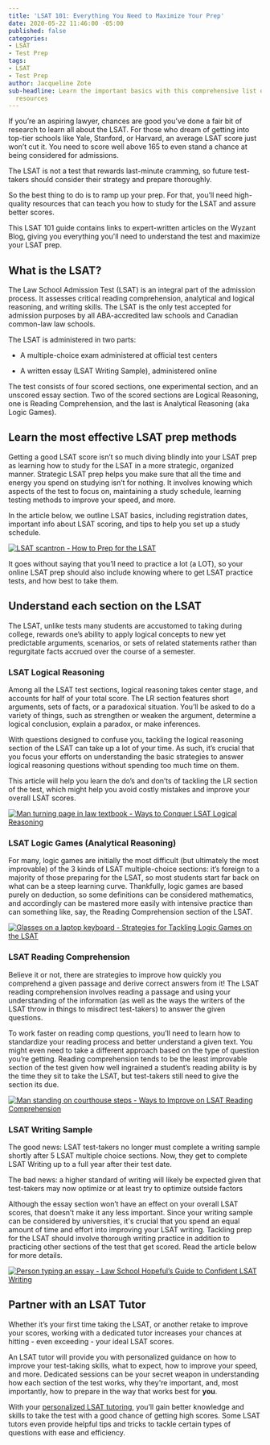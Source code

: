 ```yaml
---
title: 'LSAT 101: Everything You Need to Maximize Your Prep'
date: 2020-05-22 11:46:00 -05:00
published: false
categories:
- LSAT
- Test Prep
tags:
- LSAT
- Test Prep
author: Jacqueline Zote
sub-headline: Learn the important basics with this comprehensive list of expert LSAT
  resources
---
```


If you’re an aspiring lawyer, chances are good you’ve done a fair bit of research to learn all about the LSAT. For those who dream of getting into top-tier schools like Yale, Stanford, or Harvard, an average LSAT score just won’t cut it. You need to score well above 165 to even stand a chance at being considered for admissions.

The LSAT is not a test that rewards last-minute cramming, so future test-takers should consider their strategy and prepare thoroughly.

So the best thing to do is to ramp up your prep. For that, you’ll need high-quality resources that can teach you how to study for the LSAT and assure better scores.

This LSAT 101 guide contains links to expert-written articles on the Wyzant Blog, giving you everything you'll need to understand the test and maximize your LSAT prep. 

## What is the LSAT?
The Law School Admission Test (LSAT) is an integral part of the admission process. It assesses critical reading comprehension, analytical and logical reasoning, and writing skills. The LSAT is the only test accepted for admission purposes by all ABA-accredited law schools and Canadian common-law law schools.

The LSAT is administered in two parts:

* A multiple-choice exam administered at official test centers

* A written essay (LSAT Writing Sample), administered online

The test consists of four scored sections, one experimental section, and an unscored essay section. Two of the scored sections are Logical Reasoning, one is Reading Comprehension, and the last is Analytical Reasoning (aka Logic Games). 

## Learn the most effective LSAT prep methods
Getting a good LSAT score isn’t so much diving blindly into your LSAT prep as learning how to study for the LSAT in a more strategic, organized manner. Strategic LSAT prep helps you make sure that all the time and energy you spend on studying isn’t for nothing. It involves knowing which aspects of the test to focus on, maintaining a study schedule, learning testing methods to improve your speed, and more.

In the article below, we outline LSAT basics, including registration dates, important info about LSAT scoring, and tips to help you set up a study schedule. 

[![LSAT scantron - How to Prep for the LSAT](/blog/uploads/7%20Tips%20on%20How%20to%20Prep%20for%20the%20LSAT-d650ab.png)](https://www.wyzant.com/blog/how-to-study-for-the-lsat/)

It goes without saying that you’ll need to practice a lot (a LOT), so your online LSAT prep should also include knowing where to get LSAT practice tests, and how best to take them.

## Understand each section on the LSAT

The LSAT, unlike tests many students are accustomed to taking during college, rewards one’s ability to apply logical concepts to new yet predictable arguments, scenarios, or sets of related statements rather than regurgitate facts accrued over the course of a semester.

### LSAT Logical Reasoning

Among all the LSAT test sections, logical reasoning takes center stage, and accounts for half of your total score. The LR section features short arguments, sets of facts, or a paradoxical situation. You’ll be asked to do a variety of things, such as strengthen or weaken the argument, determine a logical conclusion, explain a paradox, or make inferences.

With questions designed to confuse you, tackling the logical reasoning section of the LSAT can take up a lot of your time. As such, it’s crucial that you focus your efforts on understanding the basic strategies to answer logical reasoning questions without spending too much time on them. 

This article will help you learn the do’s and don’ts of tackling the LR section of the test, which might help you avoid costly mistakes and improve your overall LSAT scores.

[![Man turning page in law textbook - Ways to Conquer LSAT Logical Reasoning](/blog/uploads/7%20Ways%20to%20Conquer%20LSAT%20Logical%20Reasoning-c4ba65.png)](https://www.wyzant.com/blog/lsat-logical-reasoning/)

### LSAT Logic Games (Analytical Reasoning)

For many, logic games are initially the most difficult (but ultimately the most improvable) of the 3 kinds of LSAT multiple-choice sections: it’s foreign to a majority of those preparing for the LSAT, so most students start far back on what can be a steep learning curve. Thankfully, logic games are based purely on deduction, so some definitions can be considered mathematics, and accordingly can be mastered more easily with intensive practice than can something like, say, the Reading Comprehension section of the LSAT. 

[![Glasses on a laptop keyboard - Strategies for Tackling Logic Games on the LSAT](/blog/uploads/LSAT%20Logic%20Games%20Strategies%20for%20Tackling%20Analytical%20Reasoning-b51a58.png)](https://www.wyzant.com/blog/lsat-logic-games/)

### LSAT Reading Comprehension
Believe it or not, there are strategies to improve how quickly you comprehend a given passage and derive correct answers from it! The LSAT reading comprehension involves reading a passage and using your understanding of the information (as well as the ways the writers of the LSAT throw in things to misdirect test-takers) to answer the given questions.

To work faster on reading comp questions, you’ll need to learn how to standardize your reading process and better understand a given text. You might even need to take a different approach based on the type of question you’re getting. Reading comprehension tends to be the least improvable section of the test given how well ingrained a student’s reading ability is by the time they sit to take the LSAT, but test-takers still need to give the section its due.

[![Man standing on courthouse steps - Ways to Improve on LSAT Reading Comprehension](/blog/uploads/8%20Ways%20to%20Improve%20on%20LSAT%20Reading%20Comprehension.png)](https://www.wyzant.com/blog/lsat-reading-comprehension/)

### LSAT Writing Sample
The good news: LSAT test-takers no longer must complete a writing sample shortly after 5 LSAT multiple choice sections. Now, they get to complete LSAT Writing up to a full year after their test date.

The bad news: a higher standard of writing will likely be expected given that test-takers may now optimize or at least try to optimize outside factors

Although the essay section won’t have an effect on your overall LSAT scores, that doesn’t make it any less important. Since your writing sample can be considered by universities, it's crucial that you spend an equal amount of time and effort into improving your LSAT writing. Tackling prep for the LSAT should involve thorough writing practice in addition to practicing other sections of the test that get scored. Read the article below for more details.

[![Person typing an essay - Law School Hopeful’s Guide to Confident LSAT Writing](/blog/uploads/The%20Law%20School%20Hopeful%E2%80%99s%20Guide%20to%20Confident%20LSAT%20Writing.png)](https://www.wyzant.com/blog/lsat-writing/)

## Partner with an LSAT Tutor

Whether it’s your first time taking the LSAT, or another retake to improve your scores, working with a dedicated tutor increases your chances at hitting - even exceeding - your ideal LSAT scores. 

An LSAT tutor will provide you with personalized guidance on how to improve your test-taking skills, what to expect, how to improve your speed, and more. Dedicated sessions can be your secret weapon in understanding how each section of the test works, why they're important, and, most importantly, how to prepare in the way that works best for **you**.

With your [personalized LSAT tutoring](https://www.wyzant.com/LSAT_tutors.aspx), you’ll gain better knowledge and skills to take the test with a good chance of getting high scores. Some LSAT tutors even provide helpful tips and tricks to tackle certain types of questions with ease and efficiency.

